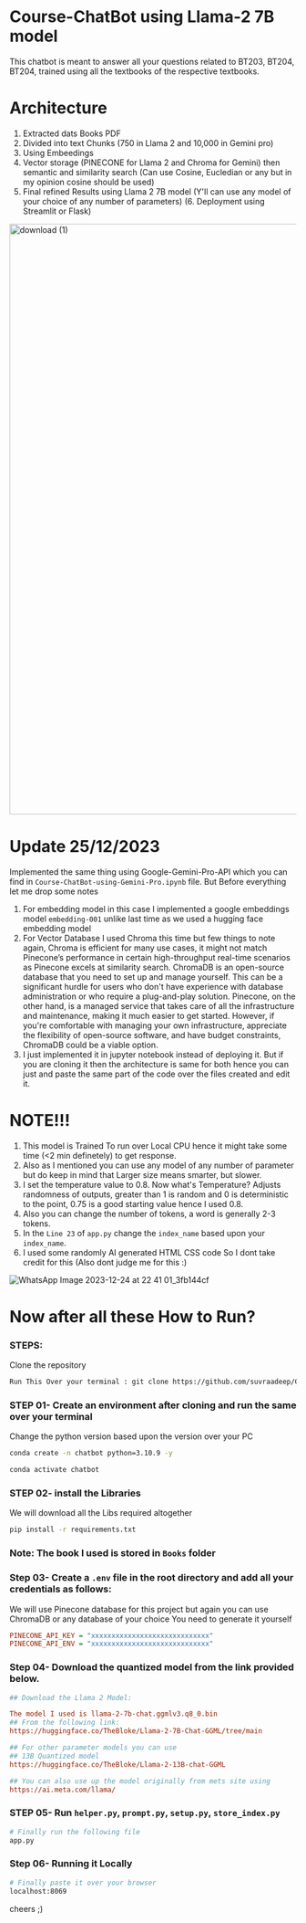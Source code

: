 # Course-ChatBot using Llama-2 7B model

This chatbot is meant to answer all your questions related to BT203, BT204, BT204, trained using all the textbooks of the respective textbooks.


# Architecture 
1. Extracted dats Books PDF
2. Divided into text Chunks (750 in Llama 2 and 10,000 in Gemini pro)
3. Using Embeedings
4. Vector storage (PINECONE for Llama 2 and Chroma for Gemini) then semantic and similarity search (Can use Cosine, Eucledian or any but in my opinion cosine should be used)
5. Final refined Results using Llama 2 7B model (Y'll can use any model of your choice of any number of parameters)
(6. Deployment using Streamlit or Flask)

<img width="1035" alt="download (1)" src="https://github.com/suvraadeep/Course-ChatBot-using-Llama-2-7B-model-and-Gemini-Pro/assets/154406386/45d4efa0-dbb5-484e-8a94-5891e762c83c">

# Update 25/12/2023

Implemented the same thing using Google-Gemini-Pro-API which you can find in `Course-ChatBot-using-Gemini-Pro.ipynb` file.
But Before everything let me drop some notes
1. For embedding model in this case I implemented a google embeddings model `embedding-001`  unlike last time as we used a hugging face embedding model
2. For Vector Database I used Chroma this time but few things to note again, Chroma is efficient for many use cases, it might not match Pinecone’s performance in certain high-throughput real-time scenarios as Pinecone excels at similarity search. ChromaDB is an open-source database that you need to set up and manage yourself. This can be a significant hurdle for users who don't have experience with database administration or who require a plug-and-play solution. Pinecone, on the other hand, is a managed service that takes care of all the infrastructure and maintenance, making it much easier to get started. However, if you're comfortable with managing your own infrastructure, appreciate the flexibility of open-source software, and have budget constraints, ChromaDB could be a viable option.
3. I just implemented it in jupyter notebook instead of deploying it. But if you are cloning it then the architecture is same for both hence you can just and paste the same part of the code over the files created and edit it. 

# NOTE!!!
1. This model is Trained To run over Local CPU hence it might take some time (<2 min definetely) to get response.
2. Also as I mentioned you can use any model of any number of parameter but do keep in mind that Larger size means smarter, but slower.
3. I set the temperature value to 0.8. Now what's Temperature? Adjusts randomness of outputs, greater than 1 is random and 0 is deterministic to the point, 0.75 is a good starting value hence I used 0.8.
4. Also you can change the number of tokens, a word is generally 2-3 tokens.
5. In the `Line 23` of `app.py` change the `index_name` based upon your `index_name`.
6. I used some randomly AI generated HTML CSS code So I dont take credit for this (Also dont judge me for this :)

![WhatsApp Image 2023-12-24 at 22 41 01_3fb144cf](https://github.com/suvraadeep/Course-ChatBot/assets/154406386/d3c06db2-9f2a-4b16-b48d-13c2b9adcd7a)

# Now after all these How to Run?

### STEPS:

Clone the repository

```bash
Run This Over your terminal : git clone https://github.com/suvraadeep/Course-ChatBot.git
```
### STEP 01- Create an environment after cloning and run the same over your terminal
Change the python version based upon the version over your PC

```bash
conda create -n chatbot python=3.10.9 -y
```

```bash
conda activate chatbot
```

### STEP 02- install the Libraries
We will download all the Libs required altogether
```bash
pip install -r requirements.txt
```

### Note: The book I used is stored in `Books` folder

### Step 03- Create a `.env` file in the root directory and add all your credentials as follows:
We will use Pinecone database for this project but again you can use ChromaDB or any database of your choice
You need to generate it yourself 
```ini
PINECONE_API_KEY = "xxxxxxxxxxxxxxxxxxxxxxxxxxxxx"
PINECONE_API_ENV = "xxxxxxxxxxxxxxxxxxxxxxxxxxxxx"
```

### Step 04- Download the quantized model from the link provided below.


```ini
## Download the Llama 2 Model:

The model I used is llama-2-7b-chat.ggmlv3.q8_0.bin
## From the following link:
https://huggingface.co/TheBloke/Llama-2-7B-Chat-GGML/tree/main

## For other parameter models you can use
## 13B Quantized model
https://huggingface.co/TheBloke/Llama-2-13B-chat-GGML

## You can also use up the model originally from mets site using
https://ai.meta.com/llama/

```
### STEP 05- Run `helper.py`, `prompt.py`, `setup.py`, `store_index.py`
```bash
# Finally run the following file 
app.py

```
### Step 06- Running it Locally  
```bash
# Finally paste it over your browser
localhost:8069
```
cheers ;)





